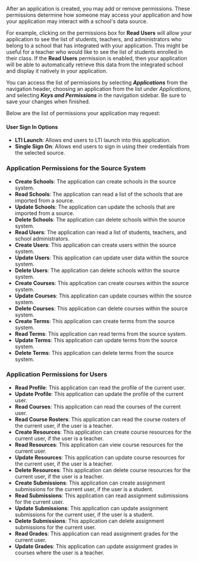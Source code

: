 After an application is created, you may add or remove permissions. These permissions determine how someone may access your application and how your application may interact with a school's data source.

For example, clicking on the permissions box for **Read Users** will allow your application to see the list of students, teachers, and administrators who belong to a school that has integrated with your application. This might be useful for a teacher who would like to see the list of students enrolled in their class. If the **Read Users** permission is enabled, then your application will be able to automatically retrieve this data from the integrated school and display it natively in your application.

You can access the list of permissions by selecting ***Applications*** from the navigation header, choosing an application from the list under *Applications*, and selecting ***Keys and Permissions*** in the navigation sidebar. Be sure to save your changes when finished.

Below are the list of permissions your application may request:

<integration-permissions :scoped="true" />

#### User Sign In Options
- **LTI Launch**: Allows end users to LTI launch into this application.
- **Single Sign On**: Allows end users to sign in using their credentials from the selected source.

### Application Permissions for the Source System
- **Create Schools**: The application can create schools in the source system.
- **Read Schools**: The application can read a list of the schools that are imported from a source.
- **Update Schools**: The application can update the schools that are imported from a source.
- **Delete Schools**: The application can delete schools within the source system.
- **Read Users**: The application can read a list of students, teachers, and school administrators.
- **Create Users**: This application can create users within the source system.
- **Update Users**: This application can update user data within the source system.
- **Delete Users**: The application can delete schools within the source system.
- **Create Courses**: This application can create courses within the source system.
- **Update Courses**: This application can update courses within the source system.
- **Delete Courses**: This application can delete courses within the source system.
- **Create Terms**: This application can create terms from the source system.
- **Read Terms**: This application can read terms from the source system.
- **Update Terms**: This application can update terms from the source system.
- **Delete Terms**: This application can delete terms from the source system.

### Application Permissions for Users
- **Read Profile**: This application can read the profile of the current user.
- **Update Profile**: This application can update the profile of the current user.
- **Read Courses**: This application can read the courses of the current user.
- **Read Course Rosters**: This application can read the course rosters of the current user, if the user is a teacher.
- **Create Resources**: This application can create course resources for the current user, if the user is a teacher.
- **Read Resources**: This application can view course resources for the current user.
- **Update Resources**: This application can update course resources for the current user, if the user is a teacher.
- **Delete Resources**: This application can delete course resources for the current user, if the user is a teacher.
- **Create Submissions**: This application can create assignment submissions for the current user, if the user is a student.
- **Read Submissions**: This application can read assignment submissions for the current user.
- **Update Submissions**: This application can update assignment submissions for the current user, if the user is a student.
- **Delete Submissions**: This application can delete assignment submissions for the current user.
- **Read Grades**: This application can read assignment grades for the current user.
- **Update Grades**: This application can update assignment grades in courses where the user is a teacher.
